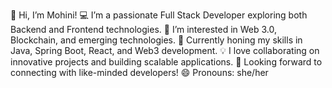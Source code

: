 👋 Hi, I’m Mohini!
💻 I’m a passionate Full Stack Developer exploring both Backend and Frontend technologies.
🚀 I’m interested in Web 3.0, Blockchain, and emerging technologies.
🌱 Currently honing my skills in Java, Spring Boot, React, and Web3 development.
💡 I love collaborating on innovative projects and building scalable applications.
💞 Looking forward to connecting with like-minded developers!
😄 Pronouns: she/her
